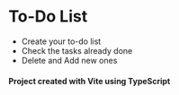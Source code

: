 # To-Do List 
- Create your to-do list
- Check the tasks already done
- Delete and Add new ones

#### Project created with Vite using TypeScript 
